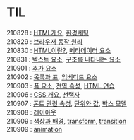 # TIL
210828 :  [HTML개요](/HTML/outline.md), [환경세팅](/HTML/setting.md)<br />
210829 : [브라우저 동작 원리](/HTML/browser.md)<br />
210830 : [HTML이란?](/HTML/aboutHTML.md), [메타데이터 요소](/HTML/metadata.md)<br />
210831 : [텍스트 요소](/HTML/textElement.md), [구조를 나타내는 요소](HTML/structureElement.md)<br />
210901 :  [추가 요소](/HTML/additionalElement.md)<br />
210902 :  [목록과 표](/HTML/listTable.md), [임베디드 요소](HTML/imbededElement.md)<br />
210903 :  [폼 요소](/HTML/formElement.md), [전역 속성](/HTML/globalAttribute.md), [HTML 연습](/HTML/practiceHTML.html)<br />
210906 :  [CSS 개요](/CSS/outline.md), [선택자](/CSS/selector.md) <br />
210907 :  [폰트 관련 속성](/CSS/font/font.css), [단위와 값](/CSS/unit/unit.css), [박스 모델](CSS/boxmodel/boxmodel.css)<br />
210908 : [레이아웃](/CSS/layout/layout.css) <br />
210909 : [색상과 배경](/CSS/color/color.css), [transform](/CSS/transform/transform.css), [transition](/CSS/transition/transition.css) <br />
210909 : [animation](/CSS/animation/animation.css)<br />